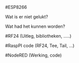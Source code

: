 #ESP8266

Wat is er niet gelukt?

Wat had het kunnen worden?

#RF24 
(Uitleg, bibliotheken, .....)

#RaspPI code 
(RF24, Tee, Tail, ...)

#NodeRED
(Werking, code)

